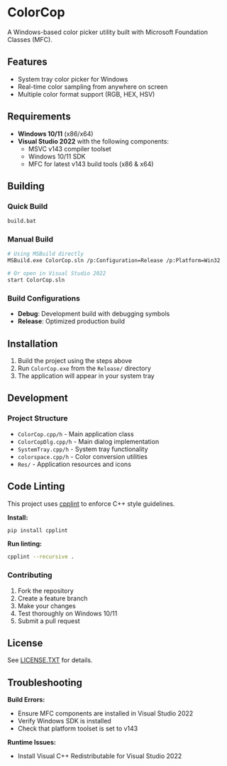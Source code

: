 # ColorCop

A Windows-based color picker utility built with Microsoft Foundation Classes (MFC).

## Features

- System tray color picker for Windows
- Real-time color sampling from anywhere on screen
- Multiple color format support (RGB, HEX, HSV)

## Requirements

- **Windows 10/11** (x86/x64)
- **Visual Studio 2022** with the following components:
  - MSVC v143 compiler toolset
  - Windows 10/11 SDK
  - MFC for latest v143 build tools (x86 & x64)

## Building

### Quick Build

```bash
build.bat
```

### Manual Build

```bash
# Using MSBuild directly
MSBuild.exe ColorCop.sln /p:Configuration=Release /p:Platform=Win32

# Or open in Visual Studio 2022
start ColorCop.sln
```

### Build Configurations

- **Debug**: Development build with debugging symbols
- **Release**: Optimized production build

## Installation

1. Build the project using the steps above
2. Run `ColorCop.exe` from the `Release/` directory
3. The application will appear in your system tray

## Development

### Project Structure

- `ColorCop.cpp/h` - Main application class
- `ColorCopDlg.cpp/h` - Main dialog implementation
- `SystemTray.cpp/h` - System tray functionality
- `colorspace.cpp/h` - Color conversion utilities
- `Res/` - Application resources and icons

## Code Linting

This project uses [cpplint](https://github.com/cpplint/cpplint) to enforce C++ style guidelines.

**Install:**
```bash
pip install cpplint
```

**Run linting:**
```bash
cpplint --recursive .
```

### Contributing

1. Fork the repository
2. Create a feature branch
3. Make your changes
4. Test thoroughly on Windows 10/11
5. Submit a pull request

## License

See [LICENSE.TXT](LICENSE.TXT) for details.

## Troubleshooting

**Build Errors:**

- Ensure MFC components are installed in Visual Studio 2022
- Verify Windows SDK is installed
- Check that platform toolset is set to v143

**Runtime Issues:**

- Install Visual C++ Redistributable for Visual Studio 2022

